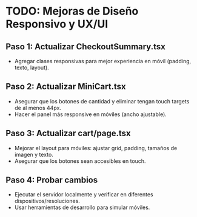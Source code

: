 # TODO: Mejoras de Diseño Responsivo y UX/UI

## Paso 1: Actualizar CheckoutSummary.tsx
- Agregar clases responsivas para mejor experiencia en móvil (padding, texto, layout).

## Paso 2: Actualizar MiniCart.tsx
- Asegurar que los botones de cantidad y eliminar tengan touch targets de al menos 44px.
- Hacer el panel más responsive en móviles (ancho ajustable).

## Paso 3: Actualizar cart/page.tsx
- Mejorar el layout para móviles: ajustar grid, padding, tamaños de imagen y texto.
- Asegurar que los botones sean accesibles en touch.

## Paso 4: Probar cambios
- Ejecutar el servidor localmente y verificar en diferentes dispositivos/resoluciones.
- Usar herramientas de desarrollo para simular móviles.
